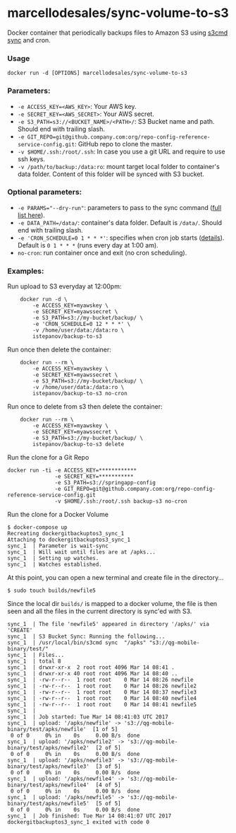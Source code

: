 marcellodesales/sync-volume-to-s3
======================

Docker container that periodically backups files to Amazon S3 using [s3cmd sync](http://s3tools.org/s3cmd-sync) and cron.

### Usage

    docker run -d [OPTIONS] marcellodesales/sync-volume-to-s3

### Parameters:

* `-e ACCESS_KEY=<AWS_KEY>`: Your AWS key.
* `-e SECRET_KEY=<AWS_SECRET>`: Your AWS secret.
* `-e S3_PATH=s3://<BUCKET_NAME>/<PATH>/`: S3 Bucket name and path. Should end with trailing slash.
* `-e GIT_REPO=git@github.company.com:org/repo-config-reference-service-config.git`: GitHub repo to clone the master.
* `-v $HOME/.ssh:/root/.ssh`: In case you use a git URL and require to use ssh keys.
* `-v /path/to/backup:/data:ro`: mount target local folder to container's data folder. Content of this folder will be synced with S3 bucket.

### Optional parameters:

* `-e PARAMS="--dry-run"`: parameters to pass to the sync command ([full list here](http://s3tools.org/usage)).
* `-e DATA_PATH=/data/`: container's data folder. Default is `/data/`. Should end with trailing slash.
* `-e 'CRON_SCHEDULE=0 1 * * *'`: specifies when cron job starts ([details](http://en.wikipedia.org/wiki/Cron)). Default is `0 1 * * *` (runs every day at 1:00 am).
* `no-cron`: run container once and exit (no cron scheduling).

### Examples:

Run upload to S3 everyday at 12:00pm:

```
    docker run -d \
        -e ACCESS_KEY=myawskey \
        -e SECRET_KEY=myawssecret \
        -e S3_PATH=s3://my-bucket/backup/ \
        -e 'CRON_SCHEDULE=0 12 * * *' \
        -v /home/user/data:/data:ro \
        istepanov/backup-to-s3
```

Run once then delete the container:

```
    docker run --rm \
        -e ACCESS_KEY=myawskey \
        -e SECRET_KEY=myawssecret \
        -e S3_PATH=s3://my-bucket/backup/ \
        -v /home/user/data:/data:ro \
        istepanov/backup-to-s3 no-cron
```

Run once to delete from s3 then delete the container:

```
    docker run --rm \
        -e ACCESS_KEY=myawskey \
        -e SECRET_KEY=myawssecret \
        -e S3_PATH=s3://my-bucket/backup/ \
        istepanov/backup-to-s3 delete
```

Run the clone for a Git Repo

```
docker run -ti -e ACCESS_KEY=************
               -e SECRET_KEY=***********
               -e S3_PATH=s3://springapp-config
               -e GIT_REPO=git@github.company.com:org/repo-config-reference-service-config.git
               -v $HOME/.ssh:/root/.ssh backup-s3 no-cron
```

Run the clone for a Docker Volume

```
$ docker-compose up                                          
Recreating dockergitbackuptos3_sync_1
Attaching to dockergitbackuptos3_sync_1
sync_1  | Parameter is wait-sync
sync_1  | Will wait until files are at /apks...
sync_1  | Setting up watches.
sync_1  | Watches established.
```

At this point, you can open a new terminal and create file in the directory...

```
$ sudo touch builds/newfile5
```

Since the local dir `builds/` is mapped to a docker volume, the file is then seen
and all the files in the current directory is sync'ed with S3.

```
sync_1  | The file 'newfile5' appeared in directory '/apks/' via 'CREATE'
sync_1  | S3 Bucket Sync: Running the following...
sync_1  | /usr/local/bin/s3cmd sync  "/apks" "s3://qg-mobile-binary/test/"
sync_1  | Files...
sync_1  | total 8
sync_1  | drwxr-xr-x  2 root root 4096 Mar 14 08:41 .
sync_1  | drwxr-xr-x 40 root root 4096 Mar 14 08:40 ..
sync_1  | -rw-r--r--  1 root root    0 Mar 14 08:26 newfile
sync_1  | -rw-r--r--  1 root root    0 Mar 14 08:26 newfile2
sync_1  | -rw-r--r--  1 root root    0 Mar 14 08:37 newfile3
sync_1  | -rw-r--r--  1 root root    0 Mar 14 08:40 newfile4
sync_1  | -rw-r--r--  1 root root    0 Mar 14 08:41 newfile5
sync_1  | 
sync_1  | Job started: Tue Mar 14 08:41:03 UTC 2017
sync_1  | upload: '/apks/newfile' -> 's3://qg-mobile-binary/test/apks/newfile'  [1 of 5]
 0 of 0     0% in    0s     0.00 B/s  done
sync_1  | upload: '/apks/newfile2' -> 's3://qg-mobile-binary/test/apks/newfile2'  [2 of 5]
 0 of 0     0% in    0s     0.00 B/s  done
sync_1  | upload: '/apks/newfile3' -> 's3://qg-mobile-binary/test/apks/newfile3'  [3 of 5]
 0 of 0     0% in    0s     0.00 B/s  done
sync_1  | upload: '/apks/newfile4' -> 's3://qg-mobile-binary/test/apks/newfile4'  [4 of 5]
 0 of 0     0% in    0s     0.00 B/s  done
sync_1  | upload: '/apks/newfile5' -> 's3://qg-mobile-binary/test/apks/newfile5'  [5 of 5]
 0 of 0     0% in    0s     0.00 B/s  done
sync_1  | Job finished: Tue Mar 14 08:41:07 UTC 2017
dockergitbackuptos3_sync_1 exited with code 0
```
